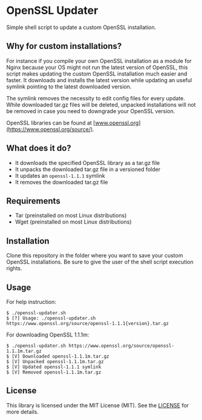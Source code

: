# OpenSSL Updater

Simple shell script to update a custom OpenSSL installation.

## Why for custom installations?

For instance if you compile your own OpenSSL installation as a module for Nginx because your OS might not run the latest version of OpenSSL, this script makes updating the custom OpenSSL installation much easier and faster. It downloads and installs the latest version while updating an useful symlink pointing to the latest downloaded version.

The symlink removes the necessity to edit config files for every update. While downloaded tar.gz files will be deleted, unpacked installations will not be removed in case you need to downgrade your OpenSSL version.

OpenSSL libraries can be found at [www.openssl.org](https://www.openssl.org/source/).

## What does it do?

- It downloads the specified OpenSSL library as a tar.gz file  
- It unpacks the downloaded tar.gz file in a versioned folder 
- It updates an `openssl-1.1.1` symlink
- It removes the downloaded tar.gz file

## Requirements

- Tar (preinstalled on most Linux distributions)
- Wget (preinstalled on most Linux distributions)

## Installation

Clone this repository in the folder where you want to save your custom OpenSSL installations. Be sure to give the user of the shell script execution rights.

## Usage

For help instruction:

```
$ ./openssl-updater.sh
$ [?] Usage: ./openssl-updater.sh https://www.openssl.org/source/openssl-1.1.1{version}.tar.gz
```

For downloading OpenSSL 1.1.1m:

```
$ ./openssl-updater.sh https://www.openssl.org/source/openssl-1.1.1m.tar.gz
$ [V] Downloaded openssl-1.1.1m.tar.gz
$ [V] Unpacked openssl-1.1.1m.tar.gz
$ [V] Updated openssl-1.1.1 symlink
$ [V] Removed openssl-1.1.1m.tar.gz
```

## License

This library is licensed under the MIT License (MIT). See the [LICENSE](LICENSE.md) for more details.
